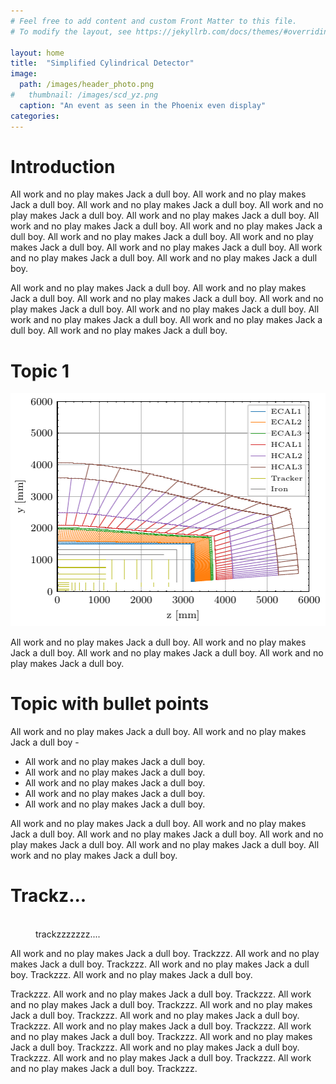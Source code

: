```yaml
---
# Feel free to add content and custom Front Matter to this file.
# To modify the layout, see https://jekyllrb.com/docs/themes/#overriding-theme-defaults

layout: home
title:  "Simplified Cylindrical Detector"
image: 
  path: /images/header_photo.png
#   thumbnail: /images/scd_yz.png
  caption: "An event as seen in the Phoenix even display"
categories:
---
```


# Introduction

All work and no play makes Jack a dull boy. All work and no play makes Jack a dull boy. All work and no play makes Jack a dull boy. All work and no play makes Jack a dull boy. All work and no play makes Jack a dull boy. All work and no play makes Jack a dull boy. All work and no play makes Jack a dull boy. All work and no play makes Jack a dull boy.
All work and no play makes Jack a dull boy. All work and no play makes Jack a dull boy. All work and no play makes Jack a dull boy. All work and no play makes Jack a dull boy.


All work and no play makes Jack a dull boy. All work and no play makes Jack a dull boy. All work and no play makes Jack a dull boy. All work and no play makes Jack a dull boy. All work and no play makes Jack a dull boy. All work and no play makes Jack a dull boy. All work and no play makes Jack a dull boy. All work and no play makes Jack a dull boy.

# Topic 1

<img src="images/scd_yz.png" class="align-center" alt="">

All work and no play makes Jack a dull boy. All work and no play makes Jack a dull boy. All work and no play makes Jack a dull boy. All work and no play makes Jack a dull boy.

# Topic with bullet points

All work and no play makes Jack a dull boy. All work and no play makes Jack a dull boy -

- All work and no play makes Jack a dull boy.
- All work and no play makes Jack a dull boy.
- All work and no play makes Jack a dull boy.
- All work and no play makes Jack a dull boy.
- All work and no play makes Jack a dull boy.

All work and no play makes Jack a dull boy. All work and no play makes Jack a dull boy. All work and no play makes Jack a dull boy. All work and no play makes Jack a dull boy. All work and no play makes Jack a dull boy. All work and no play makes Jack a dull boy.

# Trackz...

<figure style="width: 300px" class="align-right">
  <img src="{{ '/images/tracks.png' | absolute_url }}" alt="">
  <figcaption>trackzzzzzzz....</figcaption>
</figure> 

All work and no play makes Jack a dull boy. Trackzzz. All work and no play makes Jack a dull boy. Trackzzz. All work and no play makes Jack a dull boy. Trackzzz. All work and no play makes Jack a dull boy. 

Trackzzz. All work and no play makes Jack a dull boy. Trackzzz. All work and no play makes Jack a dull boy. Trackzzz. All work and no play makes Jack a dull boy. Trackzzz. All work and no play makes Jack a dull boy. Trackzzz. All work and no play makes Jack a dull boy. Trackzzz. All work and no play makes Jack a dull boy. Trackzzz. All work and no play makes Jack a dull boy. Trackzzz. All work and no play makes Jack a dull boy. Trackzzz. All work and no play makes Jack a dull boy. Trackzzz. All work and no play makes Jack a dull boy. Trackzzz. 


<!-- <img src="images/tracks.png" class="align-right" alt=""> -->
